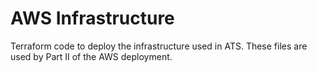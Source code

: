 # AWS Infrastructure

Terraform code to deploy the infrastructure used in ATS. These files are used by Part II of the AWS deployment.
